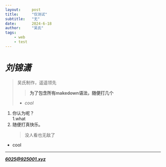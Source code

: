 ```yaml
---
layout:     post
title:      "仅测试"
subtitle:   "无"
date:       2024-6-18
author:     "吴氏"
tags:
    - web
    - test
---
```


# ***刘锦潇***
> 吴氏制作，遥遥领先
> 
>>**为了包含所有makedown语法，随便打几个**
> - *cool*  

1. 你认为呢？  
    1.what
2. 随便打真快乐。  
    >没人看也无敌了  

* cool  
***
***<6025@925001.xyz>***
